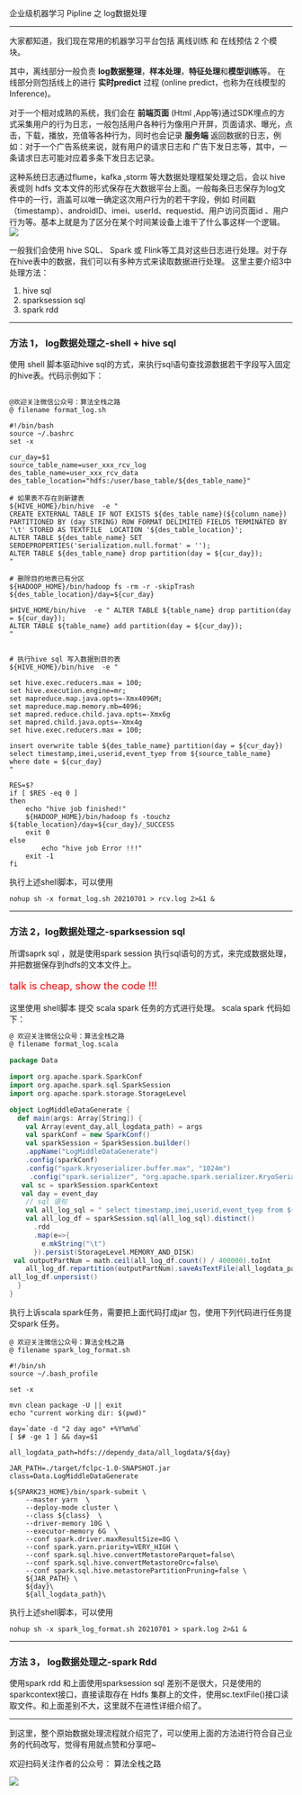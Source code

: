 企业级机器学习 Pipline 之 log数据处理

---

大家都知道，我们现在常用的机器学习平台包括 离线训练 和 在线预估 2 个模块。

其中，离线部分一般负责 **log数据整理**，**样本处理**，**特征处理**和**模型训练**等。
在线部分则包括线上的进行  **实时predict** 过程  (online predict，也称为在线模型的Inference)。

对于一个相对成熟的系统，我们会在 **前端页面** (Html ,App等)通过SDK埋点的方式采集用户的行为日志，一般包括用户各种行为像用户开屏，页面请求、曝光，点击，下载，播放，充值等各种行为，同时也会记录 **服务端** 返回数据的日志，例如：对于一个广告系统来说，就有用户的请求日志和 广告下发日志等，其中，一条请求日志可能对应着多条下发日志记录。

这种系统日志通过flume，kafka ,storm 等大数据处理框架处理之后，会以 hive 表或则 hdfs 文本文件的形式保存在大数据平台上面。一般每条日志保存为log文件中的一行，涵盖可以唯一确定这次用户行为的若干字段，例如 时间戳（timestamp）、androidID、imei、userId、requestid、用户访问页面id 、用户行为等。基本上就是为了区分在某个时间某设备上谁干了什么事这样一个逻辑。
![](https://img.soogif.com/EVjxmeCWbIg9tnL1MzcBCdIEMmgyjKhZ.gif?imageMogr2/thumbnail/!86.29789761832792p&scope=mdnice)

一般我们会使用 hive SQL、 Spark 或 Flink等工具对这些日志进行处理。对于存在hive表中的数据，我们可以有多种方式来读取数据进行处理。
这里主要介绍3中处理方法：

1. hive sql
2. sparksession sql
3. spark rdd

---

### 方法 1， log数据处理之-shell + hive sql
使用 shell 脚本驱动hive sql的方式，来执行sql语句查找源数据若干字段写入固定的hive表。代码示例如下：

```shell

@欢迎关注微信公众号：算法全栈之路
@ filename format_log.sh

#!/bin/bash
source ~/.bashrc
set -x

cur_day=$1
source_table_name=user_xxx_rcv_log
des_table_name=user_xxx_rcv_data
des_table_location="hdfs:/user/base_table/${des_table_name}"

# 如果表不存在则新建表
${HIVE_HOME}/bin/hive  -e "
CREATE EXTERNAL TABLE IF NOT EXISTS ${des_table_name}(${column_name}) PARTITIONED BY (day STRING) ROW FORMAT DELIMITED FIELDS TERMINATED BY '\t' STORED AS TEXTFILE  LOCATION '${des_table_location}';
ALTER TABLE ${des_table_name} SET SERDEPROPERTIES('serialization.null.format' = '');
ALTER TABLE ${des_table_name} drop partition(day = ${cur_day});
"

# 删除目的地表已有分区
${HADOOP_HOME}/bin/hadoop fs -rm -r -skipTrash ${des_table_location}/day=${cur_day}

$HIVE_HOME/bin/hive  -e " ALTER TABLE ${table_name} drop partition(day = ${cur_day});
ALTER TABLE ${table_name} add partition(day = ${cur_day});
"


# 执行hive sql 写入数据到目的表
${HIVE_HOME}/bin/hive  -e "

set hive.exec.reducers.max = 100;
set hive.execution.engine=mr;
set mapreduce.map.java.opts=-Xmx4096M;
set mapreduce.map.memory.mb=4096;
set mapred.reduce.child.java.opts=-Xmx6g
set mapred.child.java.opts=-Xmx4g
set hive.exec.reducers.max = 100;

insert overwrite table ${des_table_name} partition(day = ${cur_day})
select timestamp,imei,userid,event_tyep from ${source_table_name} where date = ${cur_day}
"

RES=$?
if [ $RES -eq 0 ]
then
	echo "hive job finished!"
	${HADOOP_HOME}/bin/hadoop fs -touchz ${table_location}/day=${cur_day}/_SUCCESS
	exit 0
else
        echo "hive job Error !!!"
	exit -1
fi
```

执行上述shell脚本，可以使用 
```shell
nohup sh -x format_log.sh 20210701 > rcv.log 2>&1 & 
```

---
### 方法 2，log数据处理之-sparksession sql
所谓saprk sql ，就是使用spark session 执行sql语句的方式，来完成数据处理，并把数据保存到hdfs的文本文件上。

<p style="color:red;font-size:18px" >talk is cheap, show the code !!! </p>

这里使用 shell脚本 提交 scala spark 任务的方式进行处理。
scala spark 代码如下：


```scala
@ 欢迎关注微信公众号：算法全栈之路
@ filename format_log.scala

package Data

import org.apache.spark.SparkConf
import org.apache.spark.sql.SparkSession
import org.apache.spark.storage.StorageLevel

object LogMiddleDataGenerate {
  def main(args: Array[String]) {
    val Array(event_day,all_logdata_path) = args
    val sparkConf = new SparkConf()
    val sparkSession = SparkSession.builder()
    .appName("LogMiddleDataGenerate")
    .config(sparkConf)
    .config("spark.kryoserializer.buffer.max", "1024m")
     .config("spark.serializer", "org.apache.spark.serializer.KryoSerializer")      .getOrCreate()
   val sc = sparkSession.sparkContext
   val day = event_day
    // sql 语句
    val all_log_sql = " select timestamp,imei,userid,event_tyep from ${source_table_name} where date  '"+ day +"'"
    val all_log_df = sparkSession.sql(all_log_sql).distinct()
      .rdd
      .map(e=>{
        e.mkString("\t")
      }).persist(StorageLevel.MEMORY_AND_DISK)
 val outputPartNum = math.ceil(all_log_df.count() / 400000).toInt
    all_log_df.repartition(outputPartNum).saveAsTextFile(all_logdata_path)
all_log_df.unpersist()
  }
}
```
执行上诉scala spark任务，需要把上面代码打成jar 包，使用下列代码进行任务提交spark 任务。

```shell
@ 欢迎关注微信公众号：算法全栈之路
@ filename spark_log_format.sh

#!/bin/sh
source ~/.bash_profile

set -x

mvn clean package -U || exit
echo "current working dir: $(pwd)"

day=`date -d "2 day ago" +%Y%m%d`
[ $# -ge 1 ] && day=$1

all_logdata_path=hdfs://dependy_data/all_logdata/${day}

JAR_PATH=./target/fclpc-1.0-SNAPSHOT.jar
class=Data.LogMiddleDataGenerate

${SPARK23_HOME}/bin/spark-submit \
    --master yarn  \
    --deploy-mode cluster \
    --class ${class}  \
    --driver-memory 10G \
    --executor-memory 6G  \
    --conf spark.driver.maxResultSize=8G \
    --conf spark.yarn.priority=VERY_HIGH \
    --conf spark.sql.hive.convertMetastoreParquet=false\
    --conf spark.sql.hive.convertMetastoreOrc=false\
    --conf spark.sql.hive.metastorePartitionPruning=false \
    ${JAR_PATH} \
    ${day}\
    ${all_logdata_path}\
```
执行上述shell脚本，可以使用

```shell
nohup sh -x spark_log_format.sh 20210701 > spark.log 2>&1 & 
```

---
### 方法 3， log数据处理之-spark Rdd
使用spark rdd 和上面使用sparksession sql 差别不是很大，只是使用的sparkcontext接口，直接读取存在 Hdfs 集群上的文件，使用sc.textFile()接口读取文件。和上面差别不大，这里就不在进性详细介绍了。

---
到这里，整个原始数据处理流程就介绍完了，可以使用上面的方法进行符合自己业务的代码改写，觉得有用就点赞和分享吧~

欢迎扫码关注作者的公众号： 算法全栈之路

![](https://gitee.com/ldh521/picgo/raw/master/sfqzzl.jpg)

































